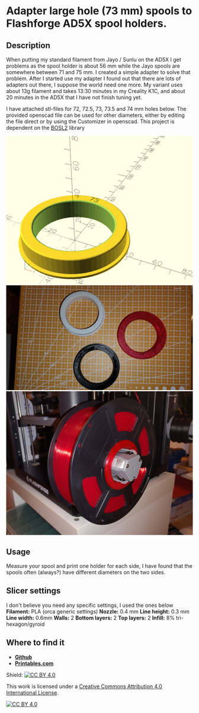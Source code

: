 # Adapter large hole (73 mm) spools to Flashforge AD5X spool holders.

## Description
When putting my standard filament from Jayo / Sunlu on the AD5X I get problems as the spool holder is about 56 mm while the Jayo spools are somewhere between 71 and 75 mm. I created a simple adapter to solve that problem. After I started use my adapter I found out that there are lots of adapters out there, I suppose the world need one more. My variant uses about 13g filament and takes 13:30 minutes in my Creality K1C, and about 20 minutes in the AD5X that I have not finish tuning yet.

I have attached stl-files for 72, 72.5, 73, 73.5 and 74 mm holes below. The provided openscad file can be used for other diameters, either by editing the file direct or by using the Customizer in openscad. This project is dependent on the [BOSL2](https://github.com/BelfrySCAD/BOSL2/wiki) library

![Rendered image](images/sh_adapter.png)
![Example 1](images/AD5X_spool_holder_1.png)
![Example 2](images/AD5X_spool_holder_2.png)

## Usage
Measure your spool and print one holder for each side, I have found that the spools often (always?) have different diameters on the two sides. 

## Slicer settings
I don't believe you need any specific settings, I used the ones below 
**Filament:** PLA (orca generic settings)
**Nozzle:** 0.4 mm
**Line height:** 0.3 mm **Line width:** 0.6mm
**Walls:** 2 **Bottom layers:** 2 **Top layers:** 2
**Infill:**  8% tri-hexagon/gyroid

## Where to find it
- [**Github**](https://github.com/patlun/Flashforge-AD5X-spool-adapter)
- [**Printables.com**](https://www.printables.com/model/1416539-adapter-large-hole-73-mm-spools-to-flashforge-ad5x)

Shield: [![CC BY 4.0][cc-by-shield]][cc-by]

This work is licensed under a
[Creative Commons Attribution 4.0 International License][cc-by].

[![CC BY 4.0][cc-by-image]][cc-by]

[cc-by]: http://creativecommons.org/licenses/by/4.0/
[cc-by-image]: https://i.creativecommons.org/l/by/4.0/88x31.png
[cc-by-shield]: https://img.shields.io/badge/License-CC%20BY%204.0-lightgrey.svg